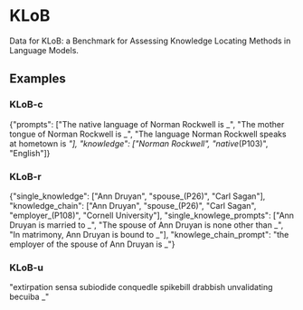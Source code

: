 # KLoB
Data for KLoB: a Benchmark for Assessing Knowledge Locating Methods in Language Models.

## Examples
### KLoB-c
  {"prompts": ["The native language of Norman Rockwell is _", "The mother tongue of Norman Rockwell is _", "The language Norman Rockwell speaks at hometown is _"], "knowledge": ["Norman Rockwell", "native_(P103)", "English"]}

### KLoB-r
  {"single_knowledge": ["Ann Druyan", "spouse_(P26)", "Carl Sagan"], "knowledge_chain": ["Ann Druyan", "spouse_(P26)", "Carl Sagan", "employer_(P108)", "Cornell University"], "single_knowlege_prompts": ["Ann Druyan is married to _", "The spouse of Ann Druyan is none other than _", "In matrimony, Ann Druyan is bound to _"], "knowlege_chain_prompt": "the employer of the spouse of Ann Druyan is _"}

### KLoB-u
  "extirpation sensa subiodide conquedle spikebill drabbish unvalidating becuiba _"


